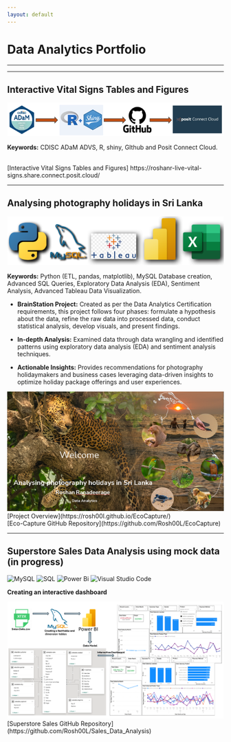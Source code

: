 ```yaml
---
layout: default
---
```


# Data Analytics Portfolio
---
---

## Interactive Vital Signs Tables and Figures

<img src="assets/img/ADaM to posit.png?raw=true"/>


**Keywords:** CDISC ADaM ADVS, R, shiny, GIthub and Posit Connect Cloud.

<br>
[Interactive Vital Signs Tables and Figures] https://roshanr-live-vital-signs.share.connect.posit.cloud/
<br>

---
## Analysing photography holidays in Sri Lanka

<img src="assets/img/Tools.png?raw=true"/>

**Keywords:** Python (ETL, pandas, matplotlib), MySQL Database creation, Advanced SQL Queries, Exploratory Data Analysis (EDA), Sentiment Analysis, Advanced Tableau Data Visualization.

* **BrainStation Project:** Created as per the Data Analytics Certification requirements, this project follows four phases: formulate a hypothesis about the data, refine the raw data into processed data, conduct statistical analysis, develop visuals, and present findings.

* **In-depth Analysis:** Examined data through data wrangling and identified patterns using exploratory data analysis (EDA) and sentiment analysis techniques.

* **Actionable Insights:** Provides recommendations for photography holidaymakers and business cases leveraging data-driven insights to optimize holiday package offerings and user experiences.

<img src="assets/img/PhotoHolidayP1.png?raw=true"/>

<br>
[Project Overview](https://rosh00l.github.io/EcoCapture/)
<br>
[Eco-Capture GitHub Repository](https://github.com/Rosh00L/EcoCapture)

---

## Superstore Sales Data Analysis using mock data (in progress)
![MySQL](https://img.shields.io/badge/mysql-4479A1.svg?style=flat&logo=mysql&logoColor=white)
![SQL](https://img.shields.io/badge/SQL-217346?style=flat&logo=microsoft-sql&logoColor=white) 
![Power Bi](https://img.shields.io/badge/power_bi-F2C811?style=flat&logo=powerbi&logoColor=black)
![Visual Studio Code](https://custom-icon-badges.demolab.com/badge/Visual%20Studio%20Code-0078d7.svg?logo=vsc&logoColor=white)

**Creating an interactive dashboard**

<img src="assets/img/Superstore Sales Data Analysis.png?raw=true"/>


<br>
[Superstore Sales GitHub Repository](https://github.com/Rosh00L/Sales_Data_Analysis)
